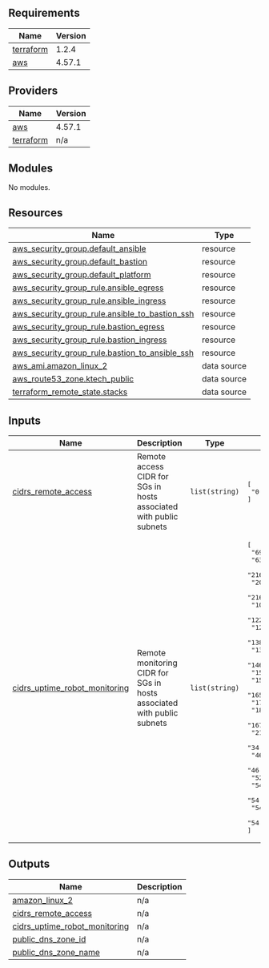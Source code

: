<!-- BEGIN_TF_DOCS -->
## Requirements

| Name | Version |
|------|---------|
| <a name="requirement_terraform"></a> [terraform](#requirement\_terraform) | 1.2.4 |
| <a name="requirement_aws"></a> [aws](#requirement\_aws) | 4.57.1 |

## Providers

| Name | Version |
|------|---------|
| <a name="provider_aws"></a> [aws](#provider\_aws) | 4.57.1 |
| <a name="provider_terraform"></a> [terraform](#provider\_terraform) | n/a |

## Modules

No modules.

## Resources

| Name | Type |
|------|------|
| [aws_security_group.default_ansible](https://registry.terraform.io/providers/hashicorp/aws/4.57.1/docs/resources/security_group) | resource |
| [aws_security_group.default_bastion](https://registry.terraform.io/providers/hashicorp/aws/4.57.1/docs/resources/security_group) | resource |
| [aws_security_group.default_platform](https://registry.terraform.io/providers/hashicorp/aws/4.57.1/docs/resources/security_group) | resource |
| [aws_security_group_rule.ansible_egress](https://registry.terraform.io/providers/hashicorp/aws/4.57.1/docs/resources/security_group_rule) | resource |
| [aws_security_group_rule.ansible_ingress](https://registry.terraform.io/providers/hashicorp/aws/4.57.1/docs/resources/security_group_rule) | resource |
| [aws_security_group_rule.ansible_to_bastion_ssh](https://registry.terraform.io/providers/hashicorp/aws/4.57.1/docs/resources/security_group_rule) | resource |
| [aws_security_group_rule.bastion_egress](https://registry.terraform.io/providers/hashicorp/aws/4.57.1/docs/resources/security_group_rule) | resource |
| [aws_security_group_rule.bastion_ingress](https://registry.terraform.io/providers/hashicorp/aws/4.57.1/docs/resources/security_group_rule) | resource |
| [aws_security_group_rule.bastion_to_ansible_ssh](https://registry.terraform.io/providers/hashicorp/aws/4.57.1/docs/resources/security_group_rule) | resource |
| [aws_ami.amazon_linux_2](https://registry.terraform.io/providers/hashicorp/aws/4.57.1/docs/data-sources/ami) | data source |
| [aws_route53_zone.ktech_public](https://registry.terraform.io/providers/hashicorp/aws/4.57.1/docs/data-sources/route53_zone) | data source |
| [terraform_remote_state.stacks](https://registry.terraform.io/providers/hashicorp/terraform/latest/docs/data-sources/remote_state) | data source |

## Inputs

| Name | Description | Type | Default | Required |
|------|-------------|------|---------|:--------:|
| <a name="input_cidrs_remote_access"></a> [cidrs\_remote\_access](#input\_cidrs\_remote\_access) | Remote access CIDR for SGs in hosts associated with public subnets | `list(string)` | <pre>[<br>  "0.0.0.0/0"<br>]</pre> | no |
| <a name="input_cidrs_uptime_robot_monitoring"></a> [cidrs\_uptime\_robot\_monitoring](#input\_cidrs\_uptime\_robot\_monitoring) | Remote monitoring CIDR for SGs in hosts associated with public subnets | `list(string)` | <pre>[<br>  "69.162.124.224/28",<br>  "63.143.42.240/28",<br>  "216.245.221.80/28",<br>  "208.115.199.16/28",<br>  "216.144.248.16/28",<br>  "104.131.107.63/32",<br>  "122.248.234.23/32",<br>  "128.199.195.156/32",<br>  "138.197.150.151/32",<br>  "139.59.173.249/32",<br>  "146.185.143.14/32",<br>  "159.203.30.41/32",<br>  "159.89.8.111/32",<br>  "165.227.83.148/32",<br>  "178.62.52.237/32",<br>  "18.221.56.27/32",<br>  "167.99.209.234/32",<br>  "216.144.250.150/32",<br>  "34.233.66.117/32",<br>  "46.101.250.135/32",<br>  "46.137.190.132/32",<br>  "52.60.129.180/32",<br>  "54.64.67.106/32",<br>  "54.67.10.127/32",<br>  "54.79.28.129/32",<br>  "54.94.142.218/32"<br>]</pre> | no |

## Outputs

| Name | Description |
|------|-------------|
| <a name="output_amazon_linux_2"></a> [amazon\_linux\_2](#output\_amazon\_linux\_2) | n/a |
| <a name="output_cidrs_remote_access"></a> [cidrs\_remote\_access](#output\_cidrs\_remote\_access) | n/a |
| <a name="output_cidrs_uptime_robot_monitoring"></a> [cidrs\_uptime\_robot\_monitoring](#output\_cidrs\_uptime\_robot\_monitoring) | n/a |
| <a name="output_public_dns_zone_id"></a> [public\_dns\_zone\_id](#output\_public\_dns\_zone\_id) | n/a |
| <a name="output_public_dns_zone_name"></a> [public\_dns\_zone\_name](#output\_public\_dns\_zone\_name) | n/a |
<!-- END_TF_DOCS -->